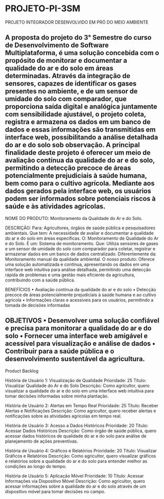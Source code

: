 # PROJETO-PI-3SM
PROJETO INTEGRADOR DESENVOLVIDO EM PRÓ DO MEIO AMBIENTE

A proposta do projeto do 3° Semestre do curso de Desenvolvimento de Software Multiplataforma, é uma solução concebida com o propósito 
de monitorar e documentar a qualidade do ar e do solo em áreas determinadas. Através da integração de sensores, capazes de identificar
os gases presentes no ambiente, e de um sensor de umidade do solo com comparador, que proporciona saída digital e analógica juntamente
com sensibilidade ajustável, o projeto coleta, registra e armazena os dados em um banco de dados e essas informações são transmitidas em 
interface web, possibilitando a análise detalhada do ar e do solo sob observação. A principal finalidade deste projeto é oferecer um meio 
de avaliação contínua da qualidade do ar e do solo, permitindo a detecção precoce de áreas potencialmente prejudiciais à saúde humana, bem 
como para o cultivo agrícola. Mediante aos dados gerados pela interface web, os usuários podem ser informados sobre potenciais riscos à saúde e às atividades agrícolas.
----------------------------------------------------------------------------------------------------------------------------------------------------------------------------
NOME DO PRODUTO: Monitoramento da Qualidade do Ar e do Solo.

DESCRIÇÃO: Para: Agricultores, órgãos de saúde pública e pesquisadores ambientais.
Que tem: A necessidade de avaliar e documentar a qualidade do ar e do solo em áreas específicas.
O: Monitoramento de Qualidade do Ar e do Solo.
É um: Sistema de monitoramento.
Que: Utiliza sensores de gases e um sensor de umidade do solo com comparador para coletar, registrar e armazenar dados em um banco de dados centralizado.
Diferentemente da: Monitoramento manual da qualidade ambiental.
O nosso produto: Oferece uma solução automatizada e contínua, apresentando os dados em uma interface web intuitiva para análise detalhada, 
permitindo uma detecção rápida de problemas e uma gestão mais eficiente da agricultura, contribuindo com a saúde pública.

BENEFÍCIOS
•	Avaliação contínua da qualidade do ar e do solo
•	Detecção precoce de áreas potencialmente prejudiciais à saúde humana e ao cultivo agrícola
•	Informações claras e acessíveis para os usuários, permitindo a tomada de decisões informadas

OBJETIVOS
•	Desenvolver uma solução confiável e precisa para monitorar a qualidade do ar e do solo
•	Fornecer uma interface web amigável e acessível para visualização e análise de dados
•	Contribuir para a saúde pública e o desenvolvimento sustentável da agricultura.
-----------------------------------------------------------------------------------------------------------------------------------------------------------------------------
Product Backlog

História de Usuário 1: Visualização de Qualidade
Prioridade: 25
Título: Visualizar Qualidade do Ar e do Solo
Descrição: Como agricultor, quero visualizar a qualidade do ar e do solo em uma interface web intuitiva para tomar decisões informadas sobre minha plantação.

História de Usuário 2: Alertas em Tempo Real
Prioridade: 25
Título: Receber Alertas e Notificações
Descrição: Como agricultor, quero receber alertas e notificações sobre as atividades agrícolas em tempo real.

História de Usuário 3: Acesso a Dados Históricos
Prioridade: 20
Título: Acessar Dados Históricos
Descrição: Como órgão de saúde pública, quero acessar dados históricos de qualidade do ar e do solo para análise de planejamento de ações preventivas.

História de Usuário 4: Gráficos e Relatórios
Prioridade: 20
Título: Visualizar Gráficos e Relatórios
Descrição: Como agricultor, quero visualizar gráficos e relatórios sobre a qualidade do ar e do solo para entender melhor as condições ao longo do tempo.

História de Usuário 5: Aplicação Móvel
Prioridade: 10
Título: Acessar Informações via Dispositivo Móvel
Descrição: Como agricultor, quero acessar informações sobre a qualidade do ar e do solo através de um dispositivo móvel para tomar decisões no campo.
